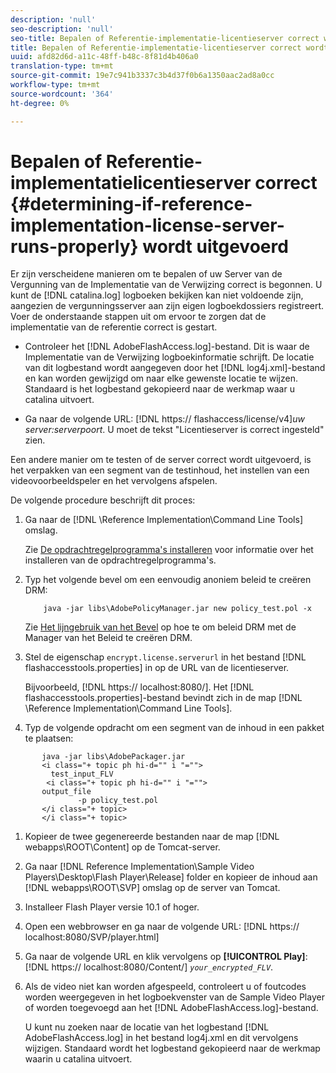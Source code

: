 ```yaml
---
description: 'null'
seo-description: 'null'
seo-title: Bepalen of Referentie-implementatie-licentieserver correct wordt uitgevoerd
title: Bepalen of Referentie-implementatie-licentieserver correct wordt uitgevoerd
uuid: afd82d6d-a11c-48ff-b48c-8f81d4b406a0
translation-type: tm+mt
source-git-commit: 19e7c941b3337c3b4d37f0b6a1350aac2ad8a0cc
workflow-type: tm+mt
source-wordcount: '364'
ht-degree: 0%

---
```



# Bepalen of Referentie-implementatielicentieserver correct {#determining-if-reference-implementation-license-server-runs-properly} wordt uitgevoerd

Er zijn verscheidene manieren om te bepalen of uw Server van de Vergunning van de Implementatie van de Verwijzing correct is begonnen. U kunt de [!DNL catalina.log] logboeken bekijken kan niet voldoende zijn, aangezien de vergunningsserver aan zijn eigen logboekdossiers registreert. Voer de onderstaande stappen uit om ervoor te zorgen dat de implementatie van de referentie correct is gestart.

* Controleer het [!DNL AdobeFlashAccess.log]-bestand. Dit is waar de Implementatie van de Verwijzing logboekinformatie schrijft. De locatie van dit logbestand wordt aangegeven door het [!DNL log4j.xml]-bestand en kan worden gewijzigd om naar elke gewenste locatie te wijzen. Standaard is het logbestand gekopieerd naar de werkmap waar u catalina uitvoert.

* Ga naar de volgende URL: [!DNL https:// flashaccess/license/v4]*uw server:serverpoort*. U moet de tekst &quot;Licentieserver is correct ingesteld&quot; zien.

Een andere manier om te testen of de server correct wordt uitgevoerd, is het verpakken van een segment van de testinhoud, het instellen van een videovoorbeeldspeler en het vervolgens afspelen.

De volgende procedure beschrijft dit proces:

1. Ga naar de [!DNL \Reference Implementation\Command Line Tools] omslag.

   Zie [De opdrachtregelprogramma&#39;s installeren](../drm-reference-implementations/command-line-tools/install-command-line-tools.md) voor informatie over het installeren van de opdrachtregelprogramma&#39;s.

1. Typ het volgende bevel om een eenvoudig anoniem beleid te creëren DRM:

   ```
       java -jar libs\AdobePolicyManager.jar new policy_test.pol -x
   ```

   Zie [Het lijngebruik van het Bevel](../drm-reference-implementations/command-line-tools/configure-command-line-tools/policy-manager/policy-manager-command-line-usage.md) op hoe te om beleid DRM met de Manager van het Beleid te creëren DRM.

1. Stel de eigenschap `encrypt.license.serverurl` in het bestand [!DNL flashaccesstools.properties] in op de URL van de licentieserver.

   Bijvoorbeeld, [!DNL https:// localhost:8080/]. Het [!DNL flashaccesstools.properties]-bestand bevindt zich in de map [!DNL \Reference Implementation\Command Line Tools].

1. Typ de volgende opdracht om een segment van de inhoud in een pakket te plaatsen:

```
       java -jar libs\AdobePackager.jar  
       <i class="+ topic ph hi-d="" i "="">
         test_input_FLV  
        <i class="+ topic ph hi-d="" i "="">
       output_file  
               -p policy_test.pol 
       </i class="+ topic> 
       </i class="+ topic>
```

1. Kopieer de twee gegenereerde bestanden naar de map [!DNL webapps\ROOT\Content] op de Tomcat-server.
1. Ga naar [!DNL Reference Implementation\Sample Video Players\Desktop\Flash Player\Release] folder en kopieer de inhoud aan  [!DNL webapps\ROOT\SVP\] omslag op de server van Tomcat.

1. Installeer Flash Player versie 10.1 of hoger.
1. Open een webbrowser en ga naar de volgende URL: [!DNL        https:// localhost:8080/SVP/player.html]

1. Ga naar de volgende URL en klik vervolgens op **[!UICONTROL Play]**: [!DNL https:// localhost:8080/Content/] *`your_encrypted_FLV`*.

1. Als de video niet kan worden afgespeeld, controleert u of foutcodes worden weergegeven in het logboekvenster van de Sample Video Player of worden toegevoegd aan het [!DNL AdobeFlashAccess.log]-bestand.

   U kunt nu zoeken naar de locatie van het logbestand [!DNL AdobeFlashAccess.log] in het bestand log4j.xml en dit vervolgens wijzigen. Standaard wordt het logbestand gekopieerd naar de werkmap waarin u catalina uitvoert.

